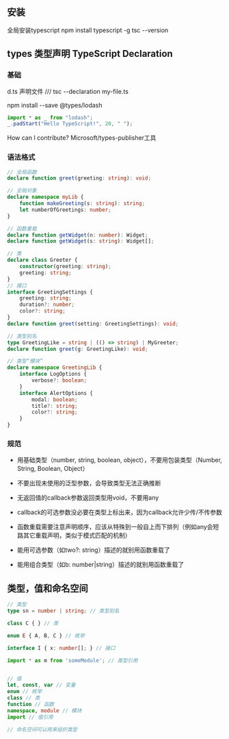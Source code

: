 

## 安装

全局安装typescript
npm install typescript -g
tsc --version



## types 类型声明 TypeScript Declaration
### 基础
d.ts 声明文件
/// <reference path="./jQuery.d.ts" />
tsc --declaration my-file.ts

npm install --save @types/lodash
```js
import * as _ from "lodash";
_.padStart("Hello TypeScript!", 20, " ");
```
How can I contribute?
Microsoft/types-publisher工具


### 语法格式
```ts
// 全局函数
declare function greet(greeting: string): void;

// 全局对象
declare namespace myLib {
    function makeGreeting(s: string): string;
    let numberOfGreetings: number;
}

// 函数重载
declare function getWidget(n: number): Widget;
declare function getWidget(s: string): Widget[];

// 类
declare class Greeter {
    constructor(greeting: string);
    greeting: string;
}
// 接口
interface GreetingSettings {
    greeting: string;
    duration?: number;
    color?: string;
}
declare function greet(setting: GreetingSettings): void;

// 类型别名
type GreetingLike = string | (() => string) | MyGreeter;
declare function greet(g: GreetingLike): void;

// 类型“模块”
declare namespace GreetingLib {
    interface LogOptions {
        verbose?: boolean;
    }
    interface AlertOptions {
        modal: boolean;
        title?: string;
        color?: string;
    }
}

```
### 规范
* 用基础类型（number, string, boolean, object），不要用包装类型（Number, String, Boolean, Object）

* 不要出现未使用的泛型参数，会导致类型无法正确推断

* 无返回值的callback参数返回类型用void，不要用any

* callback的可选参数没必要在类型上标出来，因为callback允许少传/不传参数

* 函数重载需要注意声明顺序，应该从特殊到一般自上而下排列（例如any会短路其它重载声明，类似于模式匹配的机制）

* 能用可选参数（如two?: string）描述的就别用函数重载了

* 能用组合类型（如b: number|string）描述的就别用函数重载了


## 类型，值和命名空间

```ts
// 类型
type sn = number | string; // 类型别名

class C { } // 类

enum E { A, B, C } // 枚举

interface I { x: number[]; } // 接口

import * as m from 'someModule'; // 类型引用


// 值
let, const, var // 变量
enum // 枚举
class // 类
function // 函数
namespace, module // 模块
import // 值引用

// 命名空间可以用来组织类型

```

